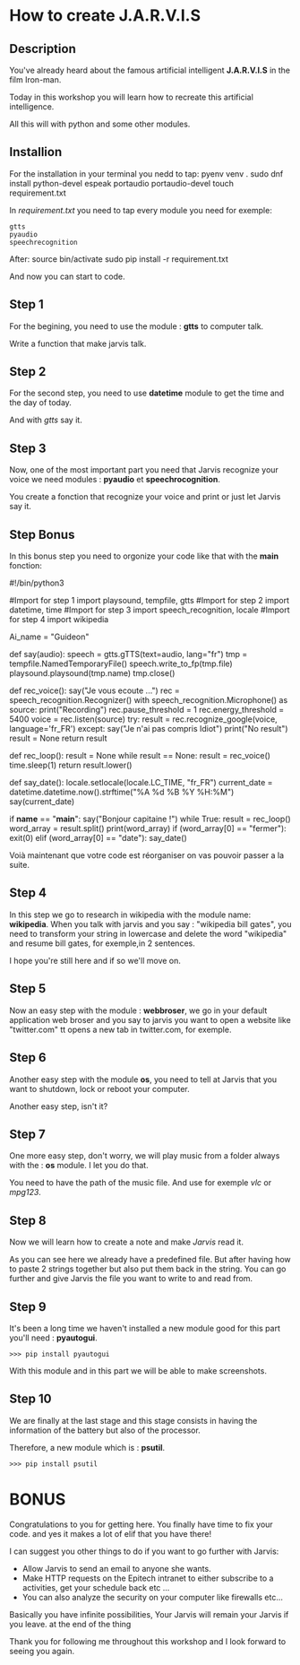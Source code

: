 # How to create J.A.R.V.I.S

## Description

You've already heard about the famous artificial intelligent **J.A.R.V.I.S** in
the film Iron-man.

Today in this workshop you will learn how to recreate this artificial intelligence.

All this will with python and some other modules.

## Installion

For the installation in your terminal you nedd to tap:
    pyenv venv .
    sudo dnf install python-devel espeak portaudio portaudio-devel
    touch requirement.txt

In *requirement.txt* you need to tap every module you need for exemple:

    gtts
    pyaudio
    speechrecognition

After:
    source bin/activate
    sudo pip install -r requirement.txt

And now you can start to code.

## Step 1

For the begining, you need to use the module : **gtts** to computer talk.

Write a function that make jarvis talk.

## Step 2

For the second step, you need to use **datetime** module to get the 
time and the day of today.

And with *gtts* say it.

## Step 3

Now, one of the most important part you need that Jarvis recognize your voice
we need modules : **pyaudio** et
**speechrocognition**.

You create a fonction that recognize your voice and print or just let 
Jarvis say it.

## Step Bonus

In this bonus step you need to orgonize your code like that with the **main** 
fonction:

#!/bin/python3

#Import for step 1
import playsound, tempfile, gtts
#Import for step 2
import datetime, time
#Import for step 3
import speech_recognition, locale
#Import for step 4
import wikipedia

Ai_name = "Guideon"

def say(audio):
    speech = gtts.gTTS(text=audio, lang="fr")
    tmp = tempfile.NamedTemporaryFile()
    speech.write_to_fp(tmp.file)
    playsound.playsound(tmp.name)
    tmp.close()

def rec_voice():
    say("Je vous ecoute ...")
    rec = speech_recognition.Recognizer()
    with speech_recognition.Microphone() as source:
        print("Recording")
        rec.pause_threshold = 1
        rec.energy_threshold = 5400
        voice = rec.listen(source)
        try:
            result = rec.recognize_google(voice, language='fr_FR')
        except:
            say("Je n'ai pas compris Idiot")
            print("No result")
            result = None
        return result

def rec_loop():
    result = None
    while result == None:
        result = rec_voice()
        time.sleep(1)
    return result.lower()

def say_date():
    locale.setlocale(locale.LC_TIME, "fr_FR")
    current_date = datetime.datetime.now().strftime("%A %d %B %Y %H:%M")
    say(current_date)

if __name__ == "__main__":
    say("Bonjour capitaine !")
    while True:
        result = rec_loop()
        word_array = result.split()
        print(word_array)
        if (word_array[0] == "fermer"):
            exit(0)
        elif (word_array[0] == "date"):
            say_date()

Voià maintenant que votre code est réorganiser on vas pouvoir passer 
a la suite.

## Step 4

In this step we go to research in wikipedia with the module name: **wikipedia**.
When you talk with jarvis and you say : "wikipedia bill gates", you need 
to transform your string in lowercase and delete the word 
"wikipedia" and resume bill gates, for exemple,in 2 sentences.

I hope you're still here and if so we'll move on.

## Step 5

Now an easy step with the module : **webbroser**, we go in your default application
web broser and you say to jarvis you want to open a website like "twitter.com"
tt opens a new tab in twitter.com, for exemple.

## Step 6

Another easy step with the module **os**, you need to tell at Jarvis that you want to shutdown,
lock or reboot your computer.

Another easy step, isn't it?

## Step 7


One more easy step, don't worry, we will play music from a folder always with the : **os** module.
I let you do that.

You need to have the path of the music file. And use for exemple *vlc* or *mpg123*.


## Step 8

Now we will learn how to create a note and make *Jarvis* read it.

As you can see here we already have a predefined file. But after having how 
to paste 2 strings together
but also put them back in the string. You can go further and give Jarvis the 
file you want to write to and read from.

## Step 9

It's been a long time we haven't installed a new module good for this part you'll need : **pyautogui**.

    >>> pip install pyautogui

With this module and in this part we will be able to make screenshots.

## Step 10

We are finally at the last stage and this stage consists in having the information
of the battery but also of the processor.

Therefore, a new module which is : **psutil**.

    >>> pip install psutil

# BONUS

Congratulations to you for getting here. You finally have time to fix your code. 
and yes it makes a lot of elif that you have there!

I can suggest you other things to do if you want to go further with Jarvis:
* Allow Jarvis to send an email to anyone she wants.
* Make HTTP requests on the Epitech intranet to either subscribe to a 
activities, get your schedule back etc ...
* You can also analyze the security on your computer like firewalls etc...

Basically you have infinite possibilities, Your Jarvis will remain your Jarvis if you leave. 
at the end of the thing

Thank you for following me throughout this workshop and I look forward to seeing you again.